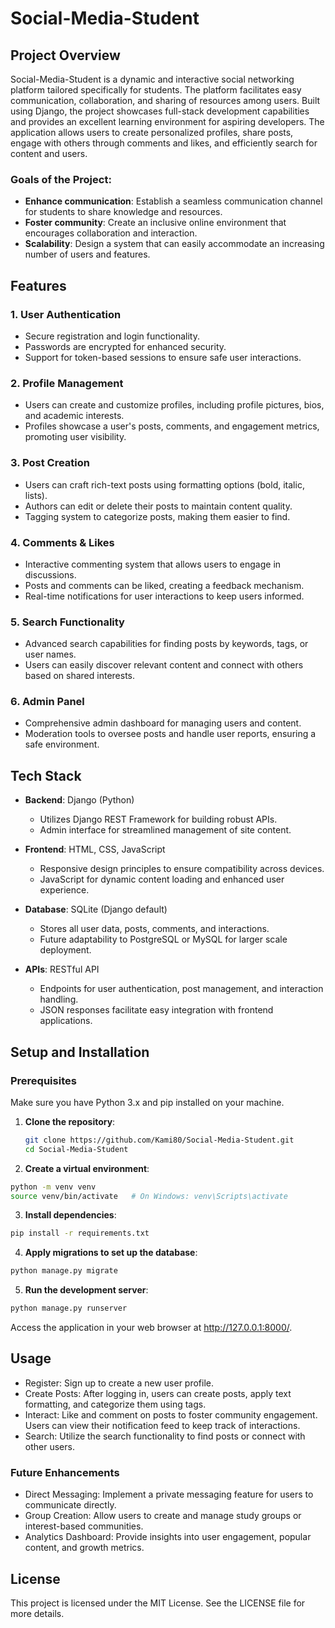 # Social-Media-Student

## Project Overview
Social-Media-Student is a dynamic and interactive social networking platform tailored specifically for students. The platform facilitates easy communication, collaboration, and sharing of resources among users. Built using Django, the project showcases full-stack development capabilities and provides an excellent learning environment for aspiring developers. The application allows users to create personalized profiles, share posts, engage with others through comments and likes, and efficiently search for content and users.

### Goals of the Project:
- **Enhance communication**: Establish a seamless communication channel for students to share knowledge and resources.
- **Foster community**: Create an inclusive online environment that encourages collaboration and interaction.
- **Scalability**: Design a system that can easily accommodate an increasing number of users and features.

## Features
### 1. User Authentication
- Secure registration and login functionality.
- Passwords are encrypted for enhanced security.
- Support for token-based sessions to ensure safe user interactions.

### 2. Profile Management
- Users can create and customize profiles, including profile pictures, bios, and academic interests.
- Profiles showcase a user's posts, comments, and engagement metrics, promoting user visibility.

### 3. Post Creation
- Users can craft rich-text posts using formatting options (bold, italic, lists).
- Authors can edit or delete their posts to maintain content quality.
- Tagging system to categorize posts, making them easier to find.

### 4. Comments & Likes
- Interactive commenting system that allows users to engage in discussions.
- Posts and comments can be liked, creating a feedback mechanism.
- Real-time notifications for user interactions to keep users informed.

### 5. Search Functionality
- Advanced search capabilities for finding posts by keywords, tags, or user names.
- Users can easily discover relevant content and connect with others based on shared interests.

### 6. Admin Panel
- Comprehensive admin dashboard for managing users and content.
- Moderation tools to oversee posts and handle user reports, ensuring a safe environment.

## Tech Stack
- **Backend**: Django (Python)
  - Utilizes Django REST Framework for building robust APIs.
  - Admin interface for streamlined management of site content.

- **Frontend**: HTML, CSS, JavaScript
  - Responsive design principles to ensure compatibility across devices.
  - JavaScript for dynamic content loading and enhanced user experience.

- **Database**: SQLite (Django default)
  - Stores all user data, posts, comments, and interactions.
  - Future adaptability to PostgreSQL or MySQL for larger scale deployment.

- **APIs**: RESTful API
  - Endpoints for user authentication, post management, and interaction handling.
  - JSON responses facilitate easy integration with frontend applications.

## Setup and Installation

### Prerequisites
Make sure you have Python 3.x and pip installed on your machine.

1. **Clone the repository**:
   ```bash
   git clone https://github.com/Kami80/Social-Media-Student.git
   cd Social-Media-Student
   ```
2. **Create a virtual environment**:

  ```bash
  python -m venv venv
  source venv/bin/activate   # On Windows: venv\Scripts\activate
  ```
3. **Install dependencies**:

  ```bash
  pip install -r requirements.txt
  ```
4. **Apply migrations to set up the database**:

  ```bash
  python manage.py migrate
  ```
5. **Run the development server**:

  ```bash
  python manage.py runserver
  ```
Access the application in your web browser at http://127.0.0.1:8000/.

## Usage
- Register: Sign up to create a new user profile.
- Create Posts: After logging in, users can create posts, apply text formatting, and categorize them using tags.
- Interact: Like and comment on posts to foster community engagement. Users can view their notification feed to keep track of interactions.
- Search: Utilize the search functionality to find posts or connect with other users.
### Future Enhancements
- Direct Messaging: Implement a private messaging feature for users to communicate directly.
- Group Creation: Allow users to create and manage study groups or interest-based communities.
- Analytics Dashboard: Provide insights into user engagement, popular content, and growth metrics.
## License
This project is licensed under the MIT License. See the LICENSE file for more details.


